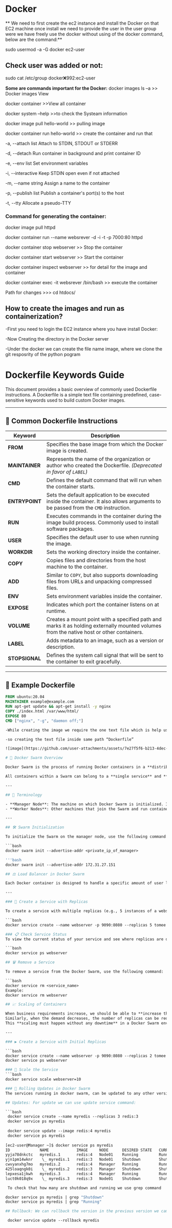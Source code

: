 # Docker
** We need to first create the ec2 instance and install the Docker on that EC2 machine once install we need to provide the user in the user group were we have freely use the docker without using of the docker command, below are the command:**

sudo usermod -a -G docker ec2-user

## Check user was added or not:
sudo cat /etc/group
docker:x:992:ec2-user


**Some are commands important for the Docker:**
docker images ls –a >> Docker images View

docker container >>View all container

docker system –help >>to check the Systeam information

docker image pull hello-world  >> pulling image

docker container run hello-world >> create the container and run that

-a, --attach list                      Attach to STDIN, STDOUT or STDERR

-d, --detach                     Run container in background and print container ID

-e, --env list                         Set environment variables 

-i, --interactive                      Keep STDIN open even if not attached

-m, --name string                      Assign a name to the container

-p, --publish list                     Publish a container's port(s) to the host

-t, --tty                              Allocate a pseudo-TTY


### Command for generating the container:
docker image pull httpd

docker container run --name websrever -d -i -t -p 7000:80 httpd

docker container stop webserver  >> Stop the container 

docker container start webserver >> Start the container

docker container inspect webserver >> for detail for the image and container

docker container exec -it websrever /bin/bash >> execute the container

Path for changes >>> cd htdocs/


## How to create the images and run as containerization?
-First you need to login the EC2 instance where you have install Docker:

-Now Creating the directory in the Docker server 

-Under the docker we can create the file name image, where we clone the git resposrity of the python pogram

# Dockerfile Keywords Guide

This document provides a basic overview of commonly used Dockerfile instructions. A Dockerfile is a simple text file containing predefined, case-sensitive keywords used to build custom Docker images.

---

## 🐳 Common Dockerfile Instructions

| Keyword      | Description |
|--------------|-------------|
| **FROM**      | Specifies the base image from which the Docker image is created. |
| **MAINTAINER**| Represents the name of the organization or author who created the Dockerfile. *(Deprecated in favor of `LABEL`)* |
| **CMD**       | Defines the default command that will run when the container starts. |
| **ENTRYPOINT**| Sets the default application to be executed inside the container. It also allows arguments to be passed from the `CMD` instruction. |
| **RUN**       | Executes commands in the container during the image build process. Commonly used to install software packages. |
| **USER**      | Specifies the default user to use when running the image. |
| **WORKDIR**   | Sets the working directory inside the container. |
| **COPY**      | Copies files and directories from the host machine to the container. |
| **ADD**       | Similar to `COPY`, but also supports downloading files from URLs and unpacking compressed files. |
| **ENV**       | Sets environment variables inside the container. |
| **EXPOSE**    | Indicates which port the container listens on at runtime. |
| **VOLUME**    | Creates a mount point with a specified path and marks it as holding externally mounted volumes from the native host or other containers. |
| **LABEL**     | Adds metadata to an image, such as a version or description. |
| **STOPSIGNAL**| Defines the system call signal that will be sent to the container to exit gracefully. |

---

## 📝 Example Dockerfile

```Dockerfile
FROM ubuntu:20.04
MAINTAINER example@example.com
RUN apt-get update && apt-get install -y nginx
COPY ./index.html /var/www/html/
EXPOSE 80
CMD ["nginx", "-g", "daemon off;"]

-While creating the image we require the one text file which is help us to execute the command

-so creating the text file inside same path “Dockerfile”

![image](https://github.com/user-attachments/assets/7e27f5f6-b213-4dec-ab09-e532e612c91d)

# 🐳 Docker Swarm Overview

Docker Swarm is the process of running Docker containers in a **distributed environment** across multiple Docker host machines.

All containers within a Swarm can belong to a **single service** and **share resources** across nodes, even when running on different hosts. Docker Swarm is Docker’s native tool for **container orchestration**.

---

## 🧠 Terminology

- **Manager Node**: The machine on which Docker Swarm is initialized. It controls and manages the cluster.
- **Worker Nodes**: Other machines that join the Swarm and run container tasks assigned by the manager.

---

## 🛠️ Swarm Initialization

To initialize the Swarm on the manager node, use the following command:

```bash
docker swarm init --advertise-addr <private_ip_of_manager>

'''bash
docker swarm init --advertise-addr 172.31.27.151

## ⚖️ Load Balancer in Docker Swarm

Each Docker container is designed to handle a specific amount of user load. When the load increases, Docker Swarm allows us to **replicate containers** and **distribute the traffic** among them automatically using its **built-in load balancing**.

---

### 🔁 Create a Service with Replicas

To create a service with multiple replicas (e.g., 5 instances of a webserver), use:

```bash
docker service create --name webserver -p 9090:8080 --replicas 5 tomee

### 📋 Check Service Status
To view the current status of your service and see where replicas are deployed:

```bash
docker service ps webserver

## 🗑️ Remove a Service

To remove a service from the Docker Swarm, use the following command:

```bash
docker service rm <service_name>
Example:
docker service rm webserver

## 📈 Scaling of Containers

When business requirements increase, we should be able to **increase the number of container replicas** to handle additional load.  
Similarly, when the demand decreases, the number of replicas can be reduced.  
This **scaling must happen without any downtime** in a Docker Swarm environment.

---

### ▶️ Create a Service with Initial Replicas

```bash
docker service create --name webserver -p 9090:8080 --replicas 2 tomee
docker service ps webserver

### 🔁 Scale the Service
```bash
docker service scale webserver=10

### 🔄 Rolling Updates in Docker Swarm
The services running in docker swarm, can be updated to any other version without any downtime. This is perfomed by docker swarm by updating one replica after another. This is called as rolling update.

## Updates: For update we can use update service command:

```bash
 docker service create --name myredis --replicas 3 redis:3
 docker service ps myredis
 
 docker service update --image redis:4 myredis
 docker service ps myredis
 
[ec2-user@Manager ~]$ docker service ps myredis
ID             NAME            IMAGE     NODE      DESIRED STATE   CURRENT STATE                 ERROR     PORTS
yyja78dnkctc   myredis.1       redis:4   Node01    Running         Running 52 seconds ago
yjn1pm14wknr    \_ myredis.1   redis:3   Node01    Shutdown        Shutdown 54 seconds ago
cwvyanxhg7mo   myredis.2       redis:4   Manager   Running         Running 58 seconds ago
425loaqngk0i    \_ myredis.2   redis:3   Manager   Shutdown        Shutdown about a minute ago
lepxesa1jkwh   myredis.3       redis:4   Manager   Running         Running 56 seconds ago
luct0k018q9x    \_ myredis.3   redis:3   Node01    Shutdown        Shutdown 57 seconds ago

 To check that how many are shutdown and running we use grep command

docker service ps myredis | grep "Shutdown"
docker service ps myredis | grep "Running"

## Rollback: We can rollback the version in the previous version we cam use rollback commnad in service

 docker service update --rollback myredis


